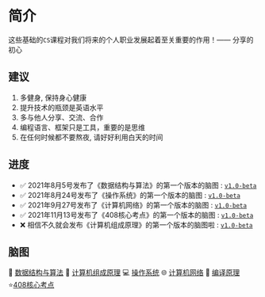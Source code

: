 # 简介

这些基础的`CS`课程对我们将来的个人职业发展起着至关重要的作用！—— 分享的初心

## 建议
1. 多健身, 保持身心健康
2. 提升技术的瓶颈是英语水平
3. 多与他人分享、交流、合作
4. 编程语言、框架只是工具，重要的是思维
5. 在任何时候都不要熬夜, 请好好利用白天的时间

## 进度

- ✅ 2021年8月5号发布了《数据结构与算法》的第一个版本的脑图 : [`v1.0-beta`](https://github.com/GoogTech/cs-learning-note/releases/tag/v1.0-beta)
- ✅ 2021年8月24号发布了《操作系统》的第一个版本的脑图 : [`v1.0-beta`](https://github.com/GoogTech/cs-learning-note/releases/tag/v2.0-beta)
- ✅ 2021年9月27号发布了《计算机网络》的第一个版本的脑图 : [`v1.0-beta`](https://github.com/GoogTech/cs-learning-note/releases/tag/v3.0-beta)
- ✅ 2021年11月13号发布了《408核心考点》的第一个版本的脑图 : [`v1.0-beta`](https://github.com/GoogTech/cs-learning-note/releases/tag/v4.0-beta)
- ❌ 相信不久就会发布《计算机组成原理》的第一个版本的脑图啦 : [`v1.0-beta`]()

## 脑图

🥇 [数据结构与算法](https://www.processon.com/view/link/60e84398f346fb6bcd24a9be) 🔌 [计算机组成原理]() 💻 [操作系统](https://www.processon.com/view/link/60ed2a9d5653bb06f245c57f) 🌐 [计算机网络](https://www.processon.com/view/link/6128e56ff346fb01fa44e273) 🔎 [编译原理]() ⭐[408核心考点](https://www.processon.com/view/link/618f519a637689783e30d203)
